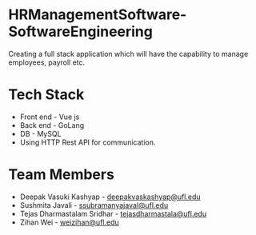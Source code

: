 # HRManagementSoftware-SoftwareEngineering
Creating a full stack application which will have the capability to manage employees, payroll etc.

# Tech Stack
* Front end - Vue js
* Back end - GoLang
* DB - MySQL
* Using HTTP Rest API for communication.

# Team Members
* Deepak Vasuki Kashyap - deepakvaskashyap@ufl.edu
* Sushmita Javali - ssubramanyajaval@ufl.edu
* Tejas Dharmastalam Sridhar - tejasdharmastala@ufl.edu
* Zihan Wei - weizihan@ufl.edu
